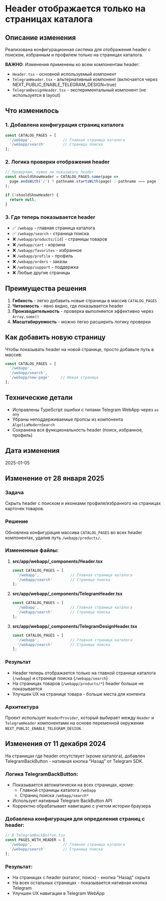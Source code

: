 # Header отображается только на страницах каталога

## Описание изменения

Реализована конфигурационная система для отображения header с поиском, избранным и профилем только на страницах каталога.

**ВАЖНО**: Изменения применены ко всем компонентам header:
- `Header.tsx` - основной используемый компонент
- `TelegramHeader.tsx` - альтернативный компонент (включается через NEXT_PUBLIC_ENABLE_TELEGRAM_DESIGN=true)
- `TelegramDesignHeader.tsx` - экспериментальный компонент (не используется в layout)

## Что изменилось

### 1. Добавлена конфигурация страниц каталога

```typescript
const CATALOG_PAGES = [
  '/webapp',              // Главная страница каталога
  '/webapp/search'        // Страница поиска
];
```

### 2. Логика проверки отображения header

```typescript
// Проверяем, нужно ли показывать header
const shouldShowHeader = CATALOG_PAGES.some(page => 
  page.endsWith('/') ? pathname.startsWith(page) : pathname === page
);

if (!shouldShowHeader) {
  return null;
}
```

### 3. Где теперь показывается header

- ✅ `/webapp` - главная страница каталога
- ✅ `/webapp/search` - страница поиска
- ❌ `/webapp/products/[id]` - страницы товаров
- ❌ `/webapp/cart` - корзина
- ❌ `/webapp/favorites` - избранное
- ❌ `/webapp/profile` - профиль
- ❌ `/webapp/orders` - заказы
- ❌ `/webapp/support` - поддержка
- ❌ Любые другие страницы

## Преимущества решения

1. **Гибкость** - легко добавить новые страницы в массив `CATALOG_PAGES`
2. **Читаемость** - явно видно, где показывается header
3. **Производительность** - проверка выполняется эффективно через `Array.some()`
4. **Масштабируемость** - можно легко расширить логику проверки

## Как добавить новую страницу

Чтобы показывать header на новой странице, просто добавьте путь в массив:

```typescript
const CATALOG_PAGES = [
  '/webapp',
  '/webapp/search',
  '/webapp/new-page'     // Новая страница
];
```

## Технические детали

- Исправлены TypeScript ошибки с типами Telegram WebApp через `as any`
- Убраны неподдерживаемые пропсы из компонента `AlgoliaModernSearch`
- Сохранена вся функциональность header (поиск, избранное, профиль)

## Дата изменения

2025-01-05 

## Изменение от 28 января 2025

### Задача
Скрыть header с поиском и иконками профиля/избранного на страницах карточек товаров.

### Решение
Обновлена конфигурация массива `CATALOG_PAGES` во всех header компонентах, удалив путь `/webapp/products/`.

### Измененные файлы:

1. **src/app/webapp/_components/Header.tsx**
   ```typescript
   const CATALOG_PAGES = [
     '/webapp',              // Главная страница каталога
     '/webapp/search'        // Страница поиска
   ];
   ```

2. **src/app/webapp/_components/TelegramHeader.tsx**
   ```typescript
   const CATALOG_PAGES = [
     '/webapp',              // Главная страница каталога
     '/webapp/search'        // Страница поиска
   ];
   ```

3. **src/app/webapp/_components/TelegramDesignHeader.tsx**
   ```typescript
   const CATALOG_PAGES = [
     '/webapp',              // Главная страница каталога
     '/webapp/search'        // Страница поиска
   ];
   ```

### Результат
- Header теперь отображается только на главной странице каталога (`/webapp`) и странице поиска (`/webapp/search`)
- На страницах товаров (`/webapp/products/*`) header больше не показывается
- Улучшен UX на странице товара - больше места для контента

### Архитектура
Проект использует `HeaderProvider`, который выбирает между `Header` и `TelegramHeader` компонентами на основе переменной окружения `NEXT_PUBLIC_ENABLE_TELEGRAM_DESIGN`.

## Изменения от 11 декабря 2024

На страницах где header отсутствует (кроме каталога), добавлен TelegramBackButton - нативная кнопка "Назад" от Telegram SDK.

### Логика TelegramBackButton:
- Показывается автоматически на всех страницах, кроме:
  - Главной страницы каталога `/webapp`
  - Страниц поиска `/webapp/search*`
- Использует нативный Telegram BackButton API
- Корректно обрабатывает навигацию с учетом истории браузера

### Добавлена конфигурация для определения страниц с header:

```typescript
// В TelegramBackButton.tsx
const PAGES_WITH_HEADER = [
  '/webapp',              // Главная страница каталога
  '/webapp/search'        // Страница поиска
];
```

### Результат:
- На страницах с header (каталог, поиск) - кнопка "Назад" скрыта
- На всех остальных страницах - показывается нативная кнопка Telegram
- Улучшен UX навигации в Telegram WebApp 